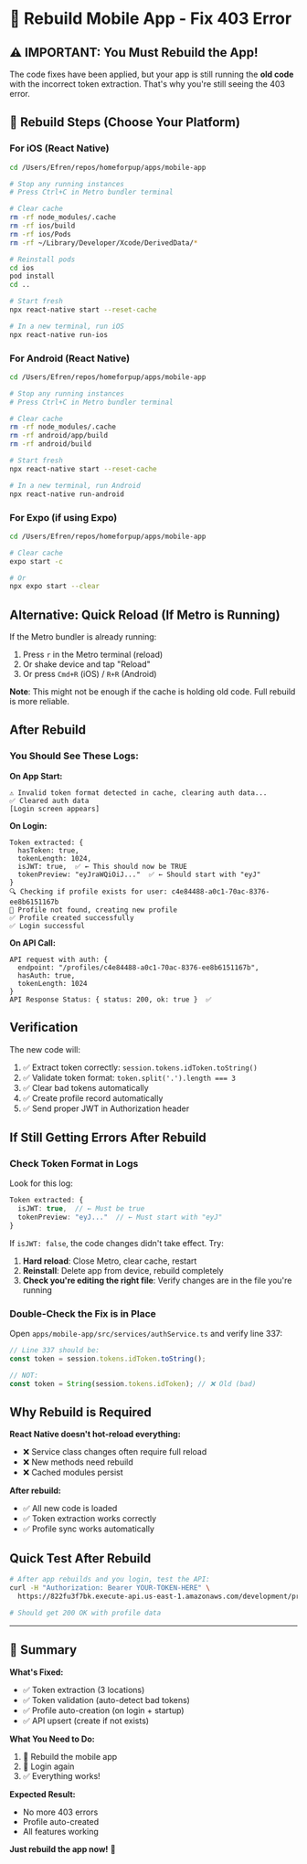 # 🔨 Rebuild Mobile App - Fix 403 Error

## ⚠️ IMPORTANT: You Must Rebuild the App!

The code fixes have been applied, but your app is still running the **old code** with the incorrect token extraction. That's why you're still seeing the 403 error.

## 🚀 Rebuild Steps (Choose Your Platform)

### For iOS (React Native)

```bash
cd /Users/Efren/repos/homeforpup/apps/mobile-app

# Stop any running instances
# Press Ctrl+C in Metro bundler terminal

# Clear cache
rm -rf node_modules/.cache
rm -rf ios/build
rm -rf ios/Pods
rm -rf ~/Library/Developer/Xcode/DerivedData/*

# Reinstall pods
cd ios
pod install
cd ..

# Start fresh
npx react-native start --reset-cache

# In a new terminal, run iOS
npx react-native run-ios
```

### For Android (React Native)

```bash
cd /Users/Efren/repos/homeforpup/apps/mobile-app

# Stop any running instances
# Press Ctrl+C in Metro bundler terminal

# Clear cache
rm -rf node_modules/.cache
rm -rf android/app/build
rm -rf android/build

# Start fresh
npx react-native start --reset-cache

# In a new terminal, run Android
npx react-native run-android
```

### For Expo (if using Expo)

```bash
cd /Users/Efren/repos/homeforpup/apps/mobile-app

# Clear cache
expo start -c

# Or
npx expo start --clear
```

## Alternative: Quick Reload (If Metro is Running)

If the Metro bundler is already running:

1. Press `r` in the Metro terminal (reload)
2. Or shake device and tap "Reload"
3. Or press `Cmd+R` (iOS) / `R+R` (Android)

**Note**: This might not be enough if the cache is holding old code. Full rebuild is more reliable.

## After Rebuild

### You Should See These Logs:

**On App Start:**

```
⚠️ Invalid token format detected in cache, clearing auth data...
✅ Cleared auth data
[Login screen appears]
```

**On Login:**

```
Token extracted: {
  hasToken: true,
  tokenLength: 1024,
  isJWT: true,  ✅ ← This should now be TRUE
  tokenPreview: "eyJraWQiOiJ..."  ✅ ← Should start with "eyJ"
}
🔍 Checking if profile exists for user: c4e84488-a0c1-70ac-8376-ee8b6151167b
📝 Profile not found, creating new profile
✅ Profile created successfully
✅ Login successful
```

**On API Call:**

```
API request with auth: {
  endpoint: "/profiles/c4e84488-a0c1-70ac-8376-ee8b6151167b",
  hasAuth: true,
  tokenLength: 1024
}
API Response Status: { status: 200, ok: true }  ✅
```

## Verification

The new code will:

1. ✅ Extract token correctly: `session.tokens.idToken.toString()`
2. ✅ Validate token format: `token.split('.').length === 3`
3. ✅ Clear bad tokens automatically
4. ✅ Create profile record automatically
5. ✅ Send proper JWT in Authorization header

## If Still Getting Errors After Rebuild

### Check Token Format in Logs

Look for this log:

```typescript
Token extracted: {
  isJWT: true,  // ← Must be true
  tokenPreview: "eyJ..."  // ← Must start with "eyJ"
}
```

If `isJWT: false`, the code changes didn't take effect. Try:

1. **Hard reload**: Close Metro, clear cache, restart
2. **Reinstall**: Delete app from device, rebuild completely
3. **Check you're editing the right file**: Verify changes are in the file you're running

### Double-Check the Fix is in Place

Open `apps/mobile-app/src/services/authService.ts` and verify line 337:

```typescript
// Line 337 should be:
const token = session.tokens.idToken.toString();

// NOT:
const token = String(session.tokens.idToken); // ❌ Old (bad)
```

## Why Rebuild is Required

**React Native doesn't hot-reload everything:**

- ❌ Service class changes often require full reload
- ❌ New methods need rebuild
- ❌ Cached modules persist

**After rebuild:**

- ✅ All new code is loaded
- ✅ Token extraction works correctly
- ✅ Profile sync works automatically

## Quick Test After Rebuild

```bash
# After app rebuilds and you login, test the API:
curl -H "Authorization: Bearer YOUR-TOKEN-HERE" \
  https://822fu3f7bk.execute-api.us-east-1.amazonaws.com/development/profiles/YOUR-USER-ID

# Should get 200 OK with profile data
```

---

## 🎯 Summary

**What's Fixed:**

- ✅ Token extraction (3 locations)
- ✅ Token validation (auto-detect bad tokens)
- ✅ Profile auto-creation (on login + startup)
- ✅ API upsert (create if not exists)

**What You Need to Do:**

1. 🔨 Rebuild the mobile app
2. 🔐 Login again
3. ✅ Everything works!

**Expected Result:**

- No more 403 errors
- Profile auto-created
- All features working

**Just rebuild the app now!** 🚀

